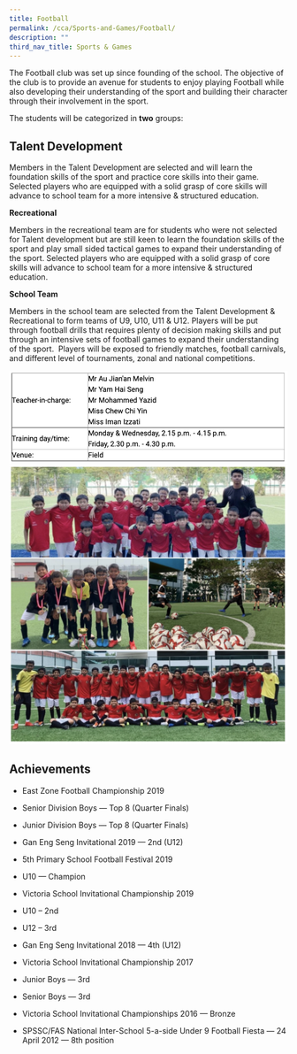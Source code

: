 ```yaml
---
title: Football
permalink: /cca/Sports-and-Games/Football/
description: ""
third_nav_title: Sports & Games
---
```



The Football club was set up since founding of the school. The objective of the club is to provide an avenue for students to enjoy playing Football while also developing their understanding of the sport and building their character through their involvement in the sport. 

The students will be categorized in **two** groups:

Talent Development
------------------

Members in the Talent Development are selected and will learn the foundation skills of the sport and practice core skills into their game. Selected players who are equipped with a solid grasp of core skills will advance to school team for a more intensive & structured education.

  

**Recreational**

Members in the recreational team are for students who were not selected for Talent development but are still keen to learn the foundation skills of the sport and play small sided tactical games to expand their understanding of the sport. Selected players who are equipped with a solid grasp of core skills will advance to school team for a more intensive & structured education.

  

**School Team**

Members in the school team are selected from the Talent Development & Recreational to form teams of U9, U10, U11 & U12. Players will be put through football drills that requires plenty of decision making skills and put through an intensive sets of football games to expand their understanding of the sport.  Players will be exposed to friendly matches, football carnivals, and different level of tournaments, zonal and national competitions.

![](/images/football.png)
![](/images/football2.png)

Achievements
------------

*   East Zone Football Championship 2019

*   Senior Division Boys — Top 8 (Quarter Finals)
*   Junior Division Boys — Top 8 (Quarter Finals)

*   Gan Eng Seng Invitational 2019 — 2nd (U12)
*   5th Primary School Football Festival 2019

*   U10 — Champion

*   Victoria School Invitational Championship 2019

*   U10 – 2nd
*   U12 – 3rd

*   Gan Eng Seng Invitational 2018 — 4th (U12)
*   Victoria School Invitational Championship 2017

*   Junior Boys — 3rd
*   Senior Boys — 3rd

*   Victoria School Invitational Championships 2016 — Bronze
*   SPSSC/FAS National Inter-School 5-a-side Under 9 Football Fiesta — 24 April 2012 — 8th position